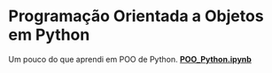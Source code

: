 # Programação Orientada a Objetos em Python

Um pouco do que aprendi em POO de Python. 
[ **POO_Python.ipynb**](https://github.com/andrericardossj/POO_Python/blob/main/POO_Python.ipynb)
